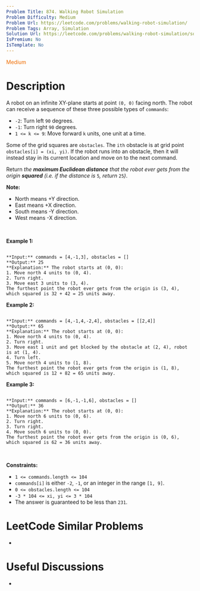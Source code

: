 ```yaml
---
Problem Title: 874. Walking Robot Simulation
Problem Difficulty: Medium
Problem Url: https://leetcode.com/problems/walking-robot-simulation/
Problem Tags: Array, Simulation
Solution Url: https://leetcode.com/problems/walking-robot-simulation/solution/
IsPremium: No
IsTemplate: No
---
```


<span style="color: rgb(239, 108, 0);">Medium</span>

# Description

A robot on an infinite XY-plane starts at point `(0, 0)` facing north. The robot can receive a sequence of these three possible types of `commands`:


* `-2`: Turn left `90` degrees.
* `-1`: Turn right `90` degrees.
* `1 <= k <= 9`: Move forward `k` units, one unit at a time.


Some of the grid squares are `obstacles`. The `ith` obstacle is at grid point `obstacles[i] = (xi, yi)`. If the robot runs into an obstacle, then it will instead stay in its current location and move on to the next command.


Return *the **maximum Euclidean distance** that the robot ever gets from the origin **squared** (i.e. if the distance is* `5`*, return* `25`*)*.


**Note:**


* North means +Y direction.
* East means +X direction.
* South means -Y direction.
* West means -X direction.


 


**Example 1:**



```

**Input:** commands = [4,-1,3], obstacles = []
**Output:** 25
**Explanation:** The robot starts at (0, 0):
1. Move north 4 units to (0, 4).
2. Turn right.
3. Move east 3 units to (3, 4).
The furthest point the robot ever gets from the origin is (3, 4), which squared is 32 + 42 = 25 units away.

```

**Example 2:**



```

**Input:** commands = [4,-1,4,-2,4], obstacles = [[2,4]]
**Output:** 65
**Explanation:** The robot starts at (0, 0):
1. Move north 4 units to (0, 4).
2. Turn right.
3. Move east 1 unit and get blocked by the obstacle at (2, 4), robot is at (1, 4).
4. Turn left.
5. Move north 4 units to (1, 8).
The furthest point the robot ever gets from the origin is (1, 8), which squared is 12 + 82 = 65 units away.

```

**Example 3:**



```

**Input:** commands = [6,-1,-1,6], obstacles = []
**Output:** 36
**Explanation:** The robot starts at (0, 0):
1. Move north 6 units to (0, 6).
2. Turn right.
3. Turn right.
4. Move south 6 units to (0, 0).
The furthest point the robot ever gets from the origin is (0, 6), which squared is 62 = 36 units away.

```

 


**Constraints:**


* `1 <= commands.length <= 104`
* `commands[i]` is either `-2`, `-1`, or an integer in the range `[1, 9]`.
* `0 <= obstacles.length <= 104`
* `-3 * 104 <= xi, yi <= 3 * 104`
* The answer is guaranteed to be less than `231`.




# LeetCode Similar Problems

- []()

# Useful Discussions

- []()
